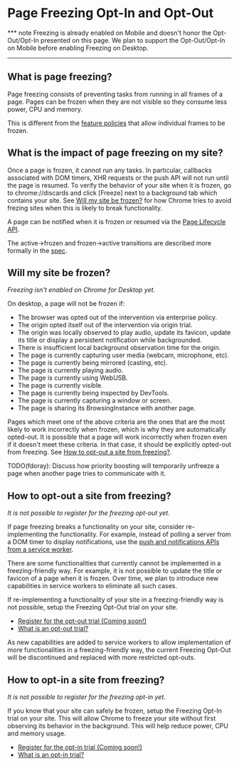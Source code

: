 # Page Freezing Opt-In and Opt-Out

*** note
Freezing is already enabled on Mobile and doesn't honor the Opt-Out/Opt-In
presented on this page. We plan to support the Opt-Out/Opt-In on Mobile before
enabling Freezing on Desktop.
***

## What is page freezing?

Page freezing consists of preventing tasks from running in all frames of a page.
Pages can be frozen when they are not visible so they consume less power, CPU
and memory.

This is different from the
[feature policies](https://wicg.github.io/page-lifecycle/spec.html#feature-policies)
that allow individual frames to be frozen.

## What is the impact of page freezing on my site?

Once a page is frozen, it cannot run any tasks. In particular, callbacks
associated with DOM timers, XHR requests or the push API will not run until the
page is resumed. To verify the behavior of your site when it is frozen, go to
chrome://discards and click [Freeze] next to a background tab which contains
your site. See [Will my site be frozen?](#Will-my-site-be-frozen_) for how
Chrome tries to avoid frezing sites when this is likely to break functionality.

A page can be notified when it is frozen or resumed via the
[Page Lifecycle API](https://developers.google.com/web/updates/2018/07/page-lifecycle-api).

The active->frozen and frozen->active transitions are described more formally in
the [spec](https://wicg.github.io/page-lifecycle/spec.html).

## Will my site be frozen?

*Freezing isn't enabled on Chrome for Desktop yet.*

On desktop, a page will not be frozen if:

* The browser was opted out of the intervention via enterprise policy.
* The origin opted itself out of the intervention via origin trial.
* The origin was locally observed to play audio, update its favicon, update its
  title or display a persistent notification while backgrounded.
* There is insufficient local background observation time for the origin.
* The page is currently capturing user media (webcam, microphone, etc).
* The page is currently being mirrored (casting, etc).
* The page is currently playing audio.
* The page is currently using WebUSB.
* The page is currently visible.
* The page is currently being inspected by DevTools.
* The page is currently capturing a window or screen.
* The page is sharing its BrowsingInstance with another page.

Pages which meet one of the above criteria are the ones that are the most likely
to work incorrectly when frozen, which is why they are automatically opted-out.
It is possible that a page will work incorrectly when frozen even if it doesn't
meet these criteria. In that case, it should be explicitly opted-out from
freezing. See
[How to opt-out a site from freezing?](#How-to-opt-out-a-site-from-freezing_).

TODO(fdoray): Discuss how priority boosting will temporarily unfreeze a page
when another page tries to communicate with it.

## How to opt-out a site from freezing?

*It is not possible to register for the freezing opt-out yet.*

If page freezing breaks a functionality on your site, consider re-implementing
the functionality. For example, instead of polling a server from a DOM timer to
display notifications, use the
[push and notifications APIs from a service worker](https://developers.google.com/web/ilt/pwa/introduction-to-push-notifications).

There are some functionalities that currently cannot be implemented in a
freezing-friendly way. For example, it is not possible to update the title or
favicon of a page when it is frozen. Over time, we plan to introduce new
capabilities in service workers to eliminate all such cases.

If re-implementing a functionality of your site in a freezing-friendly way is
not possible, setup the Freezing Opt-Out trial on your site.

* [Register for the opt-out trial (Coming soon!)](https://developers.chrome.com/origintrials/#/trials/active)
* [What is an opt-out trial?](https://github.com/GoogleChrome/OriginTrials/blob/gh-pages/developer-guide.md#14-are-there-different-types-of-trials)

As new capabilities are added to service workers to allow implementation of more
functionalities in a freezing-friendly way, the current Freezing Opt-Out will be
discontinued and replaced with more restricted opt-outs.

## How to opt-in a site from freezing?

*It is not possible to register for the freezing opt-in yet.*

If you know that your site can safely be frozen, setup the Freezing Opt-In trial
on your site. This will allow Chrome to freeze your site without first observing
its behavior in the background. This will help reduce power, CPU and memory
usage.

* [Register for the opt-in trial (Coming soon!)](https://developers.chrome.com/origintrials/#/trials/active)
* [What is an opt-in trial?](https://github.com/GoogleChrome/OriginTrials/blob/gh-pages/developer-guide.md#14-are-there-different-types-of-trials)
